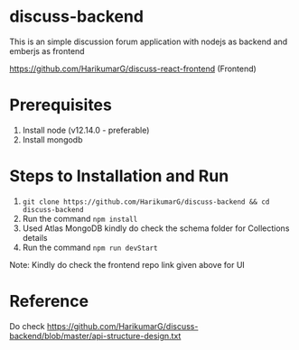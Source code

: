 # discuss-backend

This is an simple discussion forum application with nodejs as backend and emberjs as frontend

https://github.com/HarikumarG/discuss-react-frontend (Frontend)

# Prerequisites

1. Install node (v12.14.0 - preferable)
2. Install mongodb

# Steps to Installation and Run

1. `git clone https://github.com/HarikumarG/discuss-backend && cd discuss-backend`
2.  Run the command `npm install`
3.  Used Atlas MongoDB kindly do check the schema folder for Collections details
6.  Run the command `npm run devStart`

Note: Kindly do check the frontend repo link given above for UI

# Reference
Do check https://github.com/HarikumarG/discuss-backend/blob/master/api-structure-design.txt
